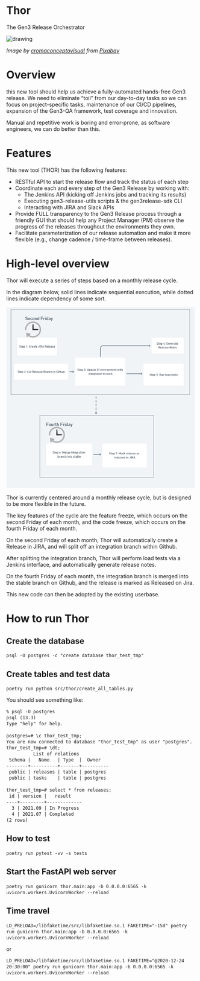 # Thor
The Gen3 Release Orchestrator

<img src="/images/logo.png" alt="drawing" width="250"/>

_Image by [cromaconceptovisual](https://pixabay.com/users/cromaconceptovisual-4595909) from [Pixabay](https://pixabay.com/?utm_source=link-attribution&amp;utm_medium=referral&amp;utm_campaign=image&amp;utm_content=4898879)_

# Overview

this new tool should help us achieve a fully-automated hands-free Gen3 release. We need to eliminate “toil” from our day-to-day tasks so we can focus on project-specific tasks, maintenance of our CI/CD pipelines, expansion of the Gen3-QA framework, test coverage and innovation.

Manual and repetitive work is boring and error-prone, as software engineers, we can do better than this.


# Features

This new tool (THOR) has the following features:
* RESTful API to start the release flow and track the status of each step
* Coordinate each and every step of the Gen3 Release by working with:
  * The Jenkins API (kicking off Jenkins jobs and tracking its results)
  * Executing gen3-release-utils scripts & the gen3release-sdk CLI
  * Interacting with JIRA and Slack APIs
* Provide FULL transparency to the Gen3 Release process through a friendly GUI that should help any Project Manager (PM) observe the progress of the releases throughout the environments they own.
* Facilitate parameterization of our release automation and make it more flexible (e.g., change cadence / time-frame between releases).

# High-level overview

Thor will execute a series of steps based on a monthly release cycle. 

In the diagram below, solid lines indicate sequential execution, while dotted lines indicate dependency of some sort.


<img src="/images/thor_step_flowchart.PNG" alt="drawing" width="500"/>


Thor is currently centered around a monthly release cycle, but is designed to be more flexible in the future. 

The key features of the cycle are the feature freeze, which occurs on the second Friday of each month, and the code freeze, which occurs on the fourth Friday of each month. 

On the second Friday of each month, Thor will automatically create a Release in JIRA, and will split off an integration branch within Github. 

After splitting the integration branch, Thor will perform load tests via a Jenkins interface, and automatically generate release notes. 

On the fourth Friday of each month, the integration branch is merged into the stable branch on Github, and the release is marked as Released on Jira. 

This new code can then be adopted by the existing userbase. 

# How to run Thor

## Create the database

```
psql -U postgres -c "create database thor_test_tmp"
```

## Create tables and test data

```
poetry run python src/thor/create_all_tables.py
```

You should see something like:

```
% psql -U postgres
psql (13.3)
Type "help" for help.

postgres=# \c thor_test_tmp;
You are now connected to database "thor_test_tmp" as user "postgres".
thor_test_tmp=# \dt;
          List of relations
 Schema |   Name   | Type  |  Owner
--------+----------+-------+----------
 public | releases | table | postgres
 public | tasks    | table | postgres

thor_test_tmp=# select * from releases;
 id | version |   result
----+---------+-------------
  3 | 2021.09 | In Progress
  4 | 2021.07 | Completed
(2 rows)
```

## How to test

```
poetry run pytest -vv -s tests
```

## Start the FastAPI web server

```
poetry run gunicorn thor.main:app -b 0.0.0.0:6565 -k uvicorn.workers.UvicornWorker --reload
```

## Time travel

```
LD_PRELOAD=/libfaketime/src/libfaketime.so.1 FAKETIME="-15d" poetry run gunicorn thor.main:app -b 0.0.0.0:6565 -k uvicorn.workers.UvicornWorker --reload
```
or
```
LD_PRELOAD=/libfaketime/src/libfaketime.so.1 FAKETIME="@2020-12-24 20:30:00" poetry run gunicorn thor.main:app -b 0.0.0.0:6565 -k uvicorn.workers.UvicornWorker --reload
```
